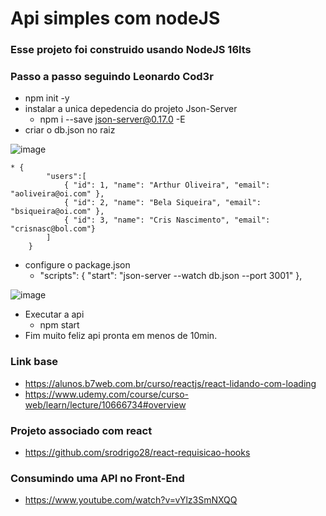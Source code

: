 # Api simples com nodeJS
### Esse projeto foi construido usando NodeJS 16lts
### Passo a passo seguindo Leonardo Cod3r
* npm init -y
* instalar a unica depedencia do projeto Json-Server
    * npm i --save json-server@0.17.0 -E
* criar o db.json no raiz

![image](https://user-images.githubusercontent.com/23580648/152041834-69e42c95-2281-4156-acc5-d913f865460a.png)


    * {
            "users":[
                { "id": 1, "name": "Arthur Oliveira", "email": "aoliveira@oi.com" },
                { "id": 2, "name": "Bela Siqueira", "email": "bsiqueira@oi.com" },
                { "id": 3, "name": "Cris Nascimento", "email": "crisnasc@bol.com"}
            ]
        }
* configure o package.json
    * "scripts": {
            "start": "json-server --watch db.json --port 3001"
        },

![image](https://user-images.githubusercontent.com/23580648/152042205-932de3c3-3703-4005-95a7-02a59dba5a5a.png)
     
   
* Executar a api
    * npm start
* Fim muito feliz api pronta em menos de 10min.

### Link base
   * https://alunos.b7web.com.br/curso/reactjs/react-lidando-com-loading
   * https://www.udemy.com/course/curso-web/learn/lecture/10666734#overview

### Projeto associado com react
   * https://github.com/srodrigo28/react-requisicao-hooks

### Consumindo uma API no Front-End
   * https://www.youtube.com/watch?v=vYlz3SmNXQQ
